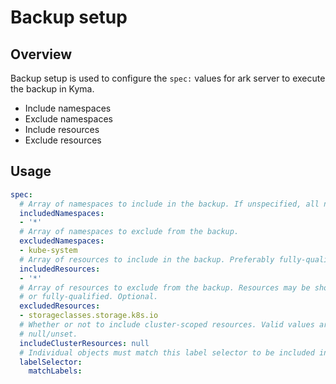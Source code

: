 # Backup setup

## Overview

Backup setup is used to configure the `spec:` values for ark server to execute the backup in Kyma.

* Include namespaces
* Exclude namespaces
* Include resources
* Exclude resources

## Usage

```yaml
spec:
  # Array of namespaces to include in the backup. If unspecified, all namespaces are included.
  includedNamespaces:
  - '*'
  # Array of namespaces to exclude from the backup.
  excludedNamespaces:
  - kube-system
  # Array of resources to include in the backup. Preferably fully-qualified. 
  includedResources:
  - '*'
  # Array of resources to exclude from the backup. Resources may be shortcuts (e.g. 'po' for 'pods')
  # or fully-qualified. Optional.
  excludedResources:
  - storageclasses.storage.k8s.io
  # Whether or not to include cluster-scoped resources. Valid values are true, false, and
  # null/unset. 
  includeClusterResources: null
  # Individual objects must match this label selector to be included in the backup.
  labelSelector:
    matchLabels:
```
